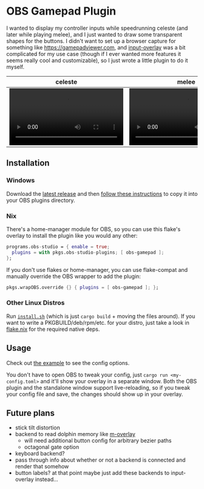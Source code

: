 # OBS Gamepad Plugin

I wanted to display my controller inputs while speedrunning celeste (and later
while playing melee), and I just wanted to draw some transparent shapes for
the buttons. I didn't want to set up a browser capture for something like
<https://gamepadviewer.com>, and [input-overlay](https://github.com/univrsal/input-overlay)
was a bit complicated for my use case (though if I ever wanted more features
it seems really cool and customizable), so I just wrote a little plugin to do
it myself.

celeste | melee
--|--
<video src="https://github.com/user-attachments/assets/b3164361-9b0e-4bd0-a1eb-2e8e89ed3d3c"> | <video src="https://github.com/user-attachments/assets/8be063a2-31be-4124-9007-64da3ac5f33b">

## Installation

### Windows

Download the [latest release](https://github.com/P1n3appl3/obs-gamepad/releases/latest) and then [follow these instructions](https://obsproject.com/kb/plugins-guide#install-or-remove-plugins) to copy it into your OBS plugins directory.

### Nix

There's a home-manager module for OBS, so you can use this flake's overlay to install the plugin like you would any other:

```nix
programs.obs-studio = { enable = true;
  plugins = with pkgs.obs-studio-plugins; [ obs-gamepad ];
};
```

If you don't use flakes or home-manager, you can use flake-compat and manually override the OBS wrapper to add the plugin:

```nix
pkgs.wrapOBS.override {} { plugins = [ obs-gamepad ]; };
```

### Other Linux Distros

Run [`install.sh`](install.sh) (which is just `cargo build` + moving the files around). If you want to write a PKGBUILD/deb/rpm/etc. for your distro, just take a look in [flake.nix](flake.nix) for the required native deps.

## Usage

Check out [the example](layouts/example.toml) to see the config options.

You don't have to open OBS to tweak your config, just
`cargo run <my-config.toml>` and it'll show your overlay in a separate window. Both
the OBS plugin and the standalone window support live-reloading, so if you tweak
your config file and save, the changes should show up in your overlay.

## Future plans

- stick tilt distortion
- backend to read dolphin memory like [m-overlay](https://github.com/bkacjios/m-overlay)
  - will need additional button config for arbitrary bezier paths
  - octagonal gate option
- keyboard backend?
- pass through info about whether or not a backend is connected and render that somehow
- button labels? at that point maybe just add these backends to input-overlay instead...
